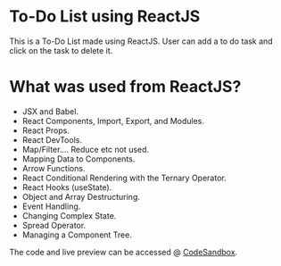 # To-Do List using ReactJS
This is a To-Do List made using ReactJS. User can add a to do task and click on the task to delete it.

# What was used from ReactJS?
* JSX and Babel.
* React Components, Import, Export, and Modules.
* React Props.
* React DevTools.
* Map/Filter.... Reduce etc not used.
* Mapping Data to Components.
* Arrow Functions.
* React Conditional Rendering with the Ternary Operator.
* React Hooks (useState).
* Object and Array Destructuring.
* Event Handling.
* Changing Complex State.
* Spread Operator.
* Managing a Component Tree.

The code and live preview can be accessed @ [CodeSandbox](https://codesandbox.io/p/sandbox/todo-list-mvhspf?layout=%257B%2522sidebarPanel%2522%253A%2522EXPLORER%2522%252C%2522rootPanelGroup%2522%253A%257B%2522direction%2522%253A%2522horizontal%2522%252C%2522contentType%2522%253A%2522UNKNOWN%2522%252C%2522type%2522%253A%2522PANEL_GROUP%2522%252C%2522id%2522%253A%2522ROOT_LAYOUT%2522%252C%2522panels%2522%253A%255B%257B%2522type%2522%253A%2522PANEL_GROUP%2522%252C%2522contentType%2522%253A%2522UNKNOWN%2522%252C%2522direction%2522%253A%2522vertical%2522%252C%2522id%2522%253A%2522clq5bjj410006356hsj4rkbvg%2522%252C%2522sizes%2522%253A%255B70%252C30%255D%252C%2522panels%2522%253A%255B%257B%2522type%2522%253A%2522PANEL_GROUP%2522%252C%2522contentType%2522%253A%2522EDITOR%2522%252C%2522direction%2522%253A%2522horizontal%2522%252C%2522id%2522%253A%2522EDITOR%2522%252C%2522panels%2522%253A%255B%257B%2522type%2522%253A%2522PANEL%2522%252C%2522contentType%2522%253A%2522EDITOR%2522%252C%2522id%2522%253A%2522clq5bjj410002356h3xzii6k4%2522%257D%255D%257D%252C%257B%2522type%2522%253A%2522PANEL_GROUP%2522%252C%2522contentType%2522%253A%2522SHELLS%2522%252C%2522direction%2522%253A%2522horizontal%2522%252C%2522id%2522%253A%2522SHELLS%2522%252C%2522panels%2522%253A%255B%257B%2522type%2522%253A%2522PANEL%2522%252C%2522contentType%2522%253A%2522SHELLS%2522%252C%2522id%2522%253A%2522clq5bjj410003356hqyqzmdh8%2522%257D%255D%252C%2522sizes%2522%253A%255B100%255D%257D%255D%257D%252C%257B%2522type%2522%253A%2522PANEL_GROUP%2522%252C%2522contentType%2522%253A%2522DEVTOOLS%2522%252C%2522direction%2522%253A%2522vertical%2522%252C%2522id%2522%253A%2522DEVTOOLS%2522%252C%2522panels%2522%253A%255B%257B%2522type%2522%253A%2522PANEL%2522%252C%2522contentType%2522%253A%2522DEVTOOLS%2522%252C%2522id%2522%253A%2522clq5bjj410005356h6c6k9k0g%2522%257D%255D%252C%2522sizes%2522%253A%255B100%255D%257D%255D%252C%2522sizes%2522%253A%255B50%252C50%255D%257D%252C%2522tabbedPanels%2522%253A%257B%2522clq5bjj410002356h3xzii6k4%2522%253A%257B%2522id%2522%253A%2522clq5bjj410002356h3xzii6k4%2522%252C%2522tabs%2522%253A%255B%255D%257D%252C%2522clq5bjj410005356h6c6k9k0g%2522%253A%257B%2522tabs%2522%253A%255B%257B%2522id%2522%253A%2522clq5bjj410004356hdz423x3y%2522%252C%2522mode%2522%253A%2522permanent%2522%252C%2522type%2522%253A%2522UNASSIGNED_PORT%2522%252C%2522port%2522%253A0%252C%2522path%2522%253A%2522%252F%2522%257D%255D%252C%2522id%2522%253A%2522clq5bjj410005356h6c6k9k0g%2522%252C%2522activeTabId%2522%253A%2522clq5bjj410004356hdz423x3y%2522%257D%252C%2522clq5bjj410003356hqyqzmdh8%2522%253A%257B%2522tabs%2522%253A%255B%255D%252C%2522id%2522%253A%2522clq5bjj410003356hqyqzmdh8%2522%257D%257D%252C%2522showDevtools%2522%253Atrue%252C%2522showShells%2522%253Atrue%252C%2522showSidebar%2522%253Atrue%252C%2522sidebarPanelSize%2522%253A15%257D).
